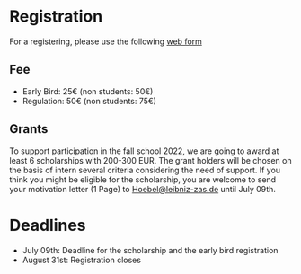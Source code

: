 # Registration

For a registering, please use the following [web form](https://lets-meet.org/reg/2db1281ebdd7e1ebc8)

## Fee

- Early Bird: 25€ (non students: 50€) <br>
- Regulation: 50€ (non students: 75€)<br>

## Grants

To support participation in the fall school 2022, we are going to award at least 6 scholarships with 200-300 EUR. The grant holders will be chosen on the basis of intern several criteria considering the need of support. If you think you might be eligible for the scholarship, you are welcome to send your motivation letter (1 Page) to Hoebel@leibniz-zas.de until July 09th. 

# Deadlines

- July 09th: Deadline for the scholarship and the early bird registration <br>
- August 31st: Registration closes <br>


